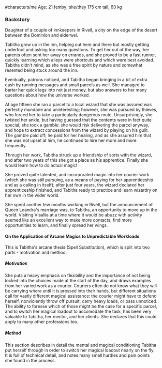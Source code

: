 #characters/me
Age: 21
femby; she/they
175 cm tall, 60 kg


### Backstory
Daughter of a couple of innkeepers in Rivell, a city on the edge of the desert between the Dominion and elderwel.

Tabitha grew up in the inn, helping out here and there but mostly getting underfoot and asking too many questions. To get her out of the way, her parents often sent her away on errands, and she proved to be a fast runner, quickly learning which alleys were shortcuts and which were best avoided. Tabitha didn't mind, as she was a free spirit by nature and somewhat resented being stuck around the inn.

Eventually, patrons noticed, and Tabitha began bringing in a bit of extra cash by running messages and small parcels as well. She managed to barter her quick legs into not just money, but also answers to her many questions about how the universe worked.

At age fifteen she ran a parcel to a local wizard that she was assured was perfectly mundane and uninteresting; however, she was pursued by thieves, who forced her to take a particularly dangerous route. Unsurprisingly, she twisted her ankle, but having guessed that the contents were in fact quite special, she took a gamble: she would risk delivering the parcel anyway, and hope to extract concessions from the wizard by playing on his guilt. The gamble paid off; he paid for her healing, and as she assured him that she was not upset at him, he continued to hire her more and more frequently.

Through her work, Tabitha struck up a friendship of sorts with the wizard, and after two years of this she got a place as his apprentice. Finally she would learn how to do actual magic!

She proved quite talented, and incorporated magic into her courier work (which she was still pursuing, as a means of paying for her apprenticeship and as a calling in itself); after just four years, the wizard declared her apprenticeship finished, and Tabitha ready to practice and learn wizardry on her own in the wider world.

She spent another few months working in Rivell, but the announcement of Queen Leandra's marriage was, to Tabitha, an opportunity to move up in the world. Visiting Visallia at a time where it would be abuzz with activity seemed like an excellent way to make more contacts, find more opportunities to learn, and finally spread her wings.

#### On the Application of Arcane Magics to Unpredictable Workloads
This is Tabitha's arcane thesis (Spell Substitution), which is split into two parts - motivation and method.

##### Motivation
She puts a heavy emphasis on flexibility and the importance of not being locked into the choices made at the start of the day, and draws examples from her varied work as a courier. Couriers often do not know what they will be carrying where until it is pressed into their hands, but different situations call for vastly different magical assistance: the courier might have to defend herself, nonviolently throw off pursuit, carry heavy loads, or pass unnoticed. The ability to foresee which of those might be the case for a specific parcel, and to switch her magical loadout to accomodate the task, has been very valuable to Tabitha, her mentor, and her clients. She declares that this could apply to many other professions too.

##### Method
This section describes in detail the mental and magical conditioning Tabitha put herself through in order to switch her magical loadout nearly on the fly. It is full of technical detail, and notes many small hurdles and pain points she found in the process.